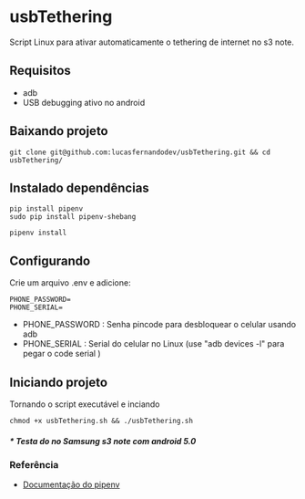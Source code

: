 # usbTethering

Script Linux para ativar automaticamente o tethering de internet no s3 note.


## Requisitos

- adb
- USB debugging ativo no android

## Baixando projeto

```shell
git clone git@github.com:lucasfernandodev/usbTethering.git && cd usbTethering/
```

## Instalado dependências

```shell
pip install pipenv
sudo pip install pipenv-shebang

pipenv install
```

## Configurando

Crie um arquivo .env e adicione:

```
PHONE_PASSWORD=
PHONE_SERIAL=
```

* PHONE_PASSWORD : Senha pincode para desbloquear o celular usando adb
* PHONE_SERIAL : Serial do celular no Linux (use "adb devices -l" para pegar o code serial )

## Iniciando projeto

Tornando o script executável e inciando

```shell
chmod +x usbTethering.sh && ./usbTethering.sh
```

##### * Testa do no Samsung s3 note com android 5.0

### Referência
- <a href="https://pipenv.readthedocs.io/">Documentação do pipenv</a>